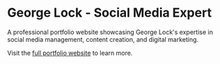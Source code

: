 # George Lock - Social Media Expert

A professional portfolio website showcasing George Lock's expertise in social media management, content creation, and digital marketing.

Visit the [full portfolio website](https://wftaylor28.github.io/George-Port/) to learn more.
